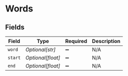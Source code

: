 # Words


## Fields

| Field              | Type               | Required           | Description        |
| ------------------ | ------------------ | ------------------ | ------------------ |
| `word`             | *Optional[str]*    | :heavy_minus_sign: | N/A                |
| `start`            | *Optional[float]*  | :heavy_minus_sign: | N/A                |
| `end`              | *Optional[float]*  | :heavy_minus_sign: | N/A                |